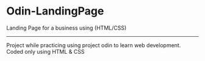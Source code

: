 # Odin-LandingPage

Landing Page for a business using (HTML/CSS)

---

Project while practicing using project odin to learn web development.
Coded only using HTML & CSS
